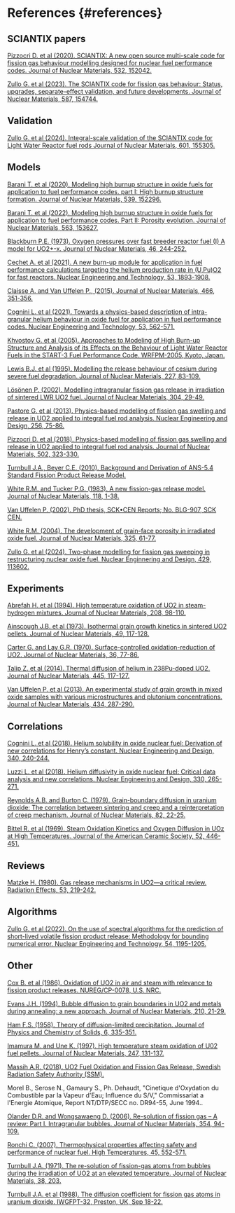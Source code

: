 # References {#references}


## SCIANTIX papers

<a href="https://www.sciencedirect.com/science/article/pii/S0022311519313868" target="_blank">Pizzocri D. et al (2020). SCIANTIX: A new open source multi-scale code for fission gas behaviour modelling designed for nuclear fuel performance codes. Journal of Nuclear Materials, 532, 152042.</a>

<a href="https://www.sciencedirect.com/science/article/pii/S0022311523005111" target="_blank">Zullo G. et al (2023). The SCIANTIX code for fission gas behaviour: Status, upgrades, separate-effect validation, and future developments. Journal of Nuclear Materials, 587, 154744.</a>



## Validation

<a href="https://www.sciencedirect.com/science/article/pii/S0022311524004070" target="_blank">Zullo G. et al (2024). Integral-scale validation of the SCIANTIX code for Light Water Reactor fuel rods Journal of Nuclear Materials, 601, 155305.</a>


## Models

<a href="https://www.sciencedirect.com/science/article/pii/S002231152030427X" target="_blank">Barani T. et al (2020). Modeling high burnup structure in oxide fuels for application to fuel performance codes. part I: High burnup structure formation. Journal of Nuclear Materials, 539, 152296.</a>

<a href="https://www.sciencedirect.com/science/article/pii/S0022311522001234" target="_blank">Barani T. et al (2022). Modeling high burnup structure in oxide fuels for application to fuel performance codes. Part II: Porosity evolution. Journal of Nuclear Materials, 563, 153627.</a>

<a href="https://www.sciencedirect.com/science/article/abs/pii/002231157390038X" target="_blank">Blackburn P.E. (1973). Oxygen pressures over fast breeder reactor fuel (I) A model for UO2+-x. Journal of Nuclear Materials, 46, 244-252.</a>

<a href="https://www.sciencedirect.com/science/article/pii/S1738573320309451" target="_blank">Cechet A. et al (2021). A new burn-up module for application in fuel performance calculations targeting the helium production rate in (U,Pu)O2 for fast reactors. Nuclear Engineering and Technology, 53, 1893-1908.</a>

<a href="https://www.sciencedirect.com/science/article/pii/S0022311515301616" target="_blank">Claisse A. and Van Uffelen P., (2015). Journal of Nuclear Materials, 466, 351-356.</a>

<a href="https://www.sciencedirect.com/science/article/pii/S1738573320303557" target="_blank">Cognini L. et al (2021). Towards a physics-based description of intra-granular helium behaviour in oxide fuel for application in fuel performance codes. Nuclear Engineering and Technology, 53, 562-571.</a>

<a href="https://www.researchgate.net/publication/272095903_Approaches_to_Modeling_of_High_Burn-up_Structure_and_Analysis_of_its_Effects_on_the_Behaviour_of_Light_Water_Reactor_Fuels_in_the_START-3_Fuel_Performance_Code" target="_blank">Khvostov G. et al (2005). Approaches to Modeling of High Burn-up Structure and Analysis of its Effects on the Behaviour of Light Water Reactor Fuels in the START-3 Fuel Performance Code. WRFPM-2005, Kyoto, Japan.</a>

<a href="https://www.sciencedirect.com/science/article/abs/pii/0022311595001301" target="_blank">Lewis B.J. et al (1995). Modelling the release behaviour of cesium during severe fuel degradation. Journal of Nuclear Materials, 227, 83-109.</a>

<a href="https://www.sciencedirect.com/science/article/pii/S0022311502008565" target="_blank">Lösönen P. (2002). Modelling intragranular fission gas release in irradiation of sintered LWR UO2 fuel. Journal of Nuclear Materials, 304, 29-49.</a>

<a href="https://www.sciencedirect.com/science/article/abs/pii/S0029549312005754" target="_blank">Pastore G. et al (2013). Physics-based modelling of fission gas swelling and release in UO2 applied to integral fuel rod analysis. Nuclear Engineering and Design, 256, 75-86.</a>

<a href="https://www.sciencedirect.com/science/article/pii/S0022311517315039" target="_blank">Pizzocri D. et al (2018). Physics-based modelling of fission gas swelling and release in UO2 applied to integral fuel rod analysis. Journal of Nuclear Materials, 502, 323-330.</a>

<a href="https://www.nrc.gov/reading-rm/doc-collections/nuregs/contract/cr7003/index.html" target="_blank">Turnbull J.A., Beyer C.E. (2010). Background and Derivation of ANS-5.4 Standard Fission Product Release Model.</a>

<a href="https://www.sciencedirect.com/science/article/abs/pii/0022311583901769" target="_blank">White R.M. and Tucker P.G. (1983). A new fission-gas release model. Journal of Nuclear Materials, 118, 1-38.</a>

<a href="https://researchportal.sckcen.be/en/publications/contribution-to-the-modelling-of-fission-gas-release-in-light-wat" target="_blank">Van Uffelen P. (2002). PhD thesis, SCK•CEN Reports; No. BLG-907, SCK CEN.</a>

<a href="https://www.sciencedirect.com/science/article/pii/S0022311503004616" target="_blank">White R.M. (2004). The development of grain-face porosity in irradiated oxide fuel. Journal of Nuclear Materials, 325, 61-77.</a>

<a href="https://www.sciencedirect.com/science/article/pii/S0029549324007027" target="_blank">Zullo G. et al (2024). Two-phase modelling for fission gas sweeping in restructuring nuclear oxide fuel. Nuclear Enginnering and Design, 429, 113602.</a>


## Experiments

<a href="https://www.sciencedirect.com/science/article/abs/pii/0022311594902011" target="_blank">Abrefah H. et al (1994). High temperature oxidation of UO2 in steam-hydrogen mixtures. Journal of Nuclear Materials, 208, 98-110.</a>

<a href="https://www.sciencedirect.com/science/article/abs/pii/0022311573900019" target="_blank">Ainscough J.B. et al (1973). Isothermal grain growth kinetics in sintered UO2 pellets. Journal of Nuclear Materials, 49, 117-128.</a>

<a href="https://www.sciencedirect.com/science/article/abs/pii/0022311570900632" target="_blank">Carter G. and Lay G.R. (1970). Surface-controlled oxidation-reduction of UO2. Journal of Nuclear Materials, 36, 77-86.</a>

<a href="https://www.sciencedirect.com/science/article/abs/pii/S0022311513012336" target="_blank">Talip Z. et al (2014). Thermal diffusion of helium in 238Pu-doped UO2. Journal of Nuclear Materials, 445, 117-127.</a>

<a href="https://www.sciencedirect.com/science/article/abs/pii/S0022311512006526" target="_blank">Van Uffelen P. et al (2013). An experimental study of grain growth in mixed oxide samples with various microstructures and plutonium concentrations. Journal of Nuclear Materials, 434, 287-290.</a>


## Correlations

<a href="https://www.sciencedirect.com/science/article/pii/S0029549318304606" target="_blank">Cognini L. et al (2018). Helium solubility in oxide nuclear fuel: Derivation of new correlations for Henry’s constant. Nuclear Engineering and Design, 340, 240-244.</a>

<a href="https://www.sciencedirect.com/science/article/pii/S0029549318300578" target="_blank">Luzzi L. et al (2018). Helium diffusivity in oxide nuclear fuel: Critical data analysis and new correlations. Nuclear Engineering and Design, 330, 265-271.</a>

<a href="https://www.sciencedirect.com/science/article/abs/pii/0022311579900357" target="_blank">Reynolds A.B. and Burton C. (1979). Grain-boundary diffusion in uranium dioxide: The correlation between sintering and creep and a reinterpretation of creep mechanism. Journal of Nuclear Materials, 82, 22-25.</a>

<a href="https://doi.org/10.1111/j.1151-2916.1969.tb11976.x" target="_blank">Bittel R. et al (1969). Steam Oxidation Kinetics and Oxygen Diffusion in UOz at High Temperatures. Journal of the American Ceramic Society, 52, 446-451.</a>



## Reviews

<a href="https://www.tandfonline.com/doi/abs/10.1080/00337578008207118" target="_blank">Matzke H. (1980). Gas release mechanisms in UO2—a critical review. Radiation Effects, 53, 219-242.</a>


## Algorithms

<a href="https://www.sciencedirect.com/science/article/pii/S1738573321006148" target="_blank">Zullo G. et al (2022). On the use of spectral algorithms for the prediction of short-lived volatile fission product release: Methodology for bounding numerical error. Nuclear Engineering and Technology, 54, 1195-1205.</a>



## Other


<a href="https://inis.iaea.org/search/search.aspx?orig_q=RN:21045512" target="_blank">Cox B. et al (1986). Oxidation of UO2 in air and steam with relevance to fission product releases. NUREG/CP-0078, U.S. NRC.</a>

<a href="https://www.sciencedirect.com/science/article/abs/pii/0022311594902186" target="_blank">Evans J.H. (1994). Bubble diffusion to grain boundaries in UO2 and metals during annealing: a new approach. Journal of Nuclear Materials, 210, 21-29.</a>

<a href="https://www.sciencedirect.com/science/article/abs/pii/0022369758900532" target="_blank">Ham F.S. (1958). Theory of diffusion-limited precipitation. Journal of Physics and Chemistry of Solids, 6, 335-351.</a>

<a href="https://www.sciencedirect.com/science/article/abs/pii/S0022311597000822" target="_blank">Imamura M. and Une K. (1997). High temperature steam oxidation of U02 fuel pellets. Journal of Nuclear Materials, 247, 131-137.</a>

<a href="https://www.stralsakerhetsmyndigheten.se/en/publications/reports/safety-at-nuclear-power-plants/2018/201825/" target="_blank">Massih A.R. (2018). UO2 Fuel Oxidation and Fission Gas Release, Swedish Radiation Safety Authority (SSM).</a>

<a> Morel B., Serose N., Gamaury S., Ph. Dehaudt, "Cinetique d'Oxydation du Combustible par la Vapeur d'Eau; Influence du S/V," Commissariat a l'Energie Atomique, Report NT/DTP/SECC no. DR94-55, June 1994..</a>

<a href="https://www.sciencedirect.com/science/article/pii/S002231150600198X" target="_blank">Olander D.R. and Wongsawaeng D. (2006). Re-solution of fission gas – A review: Part I. Intragranular bubbles. Journal of Nuclear Materials, 354, 94-109.</a>

<a href="https://link.springer.com/article/10.1134/S0018151X07040177" target="_blank">Ronchi C. (2007). Thermophysical properties affecting safety and performance of nuclear fuel. High Temperatures, 45, 552-571.</a>

<a href="https://www.sciencedirect.com/science/article/abs/pii/0022311571900754" target="_blank">Turnbull J.A. (1971). The re-solution of fission-gas atoms from bubbles during the irradiation of UO2 at an elevated temperature. Journal of Nuclear Materials, 38, 203.</a>

<a href="https://inis.iaea.org/search/search.aspx?orig_q=RN:21003206" target="_blank">Turnbull J.A. et al (1988). The diffusion coefficient for fission gas atoms in uranium dioxide. IWGFPT-32, Preston, UK, Sep 18-22.</a>
